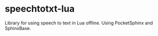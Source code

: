 # speechtotxt-lua
Library for using speech to text in Lua offline. Using PocketSphinx and SphinxBase.

